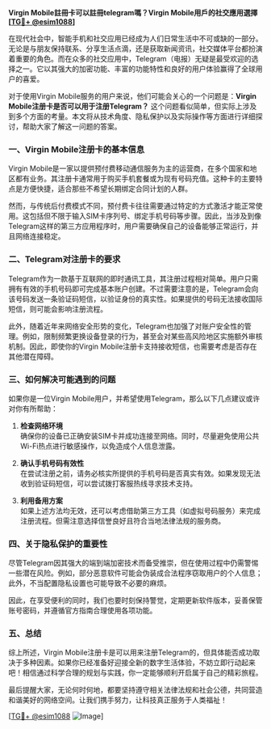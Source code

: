 **Virgin Mobile註冊卡可以註冊telegram嗎？Virgin Mobile用戶的社交應用選擇[[TG💪+ @esim1088](https://t.me/s/esim1088)]**

在现代社会中，智能手机和社交应用已经成为人们日常生活中不可或缺的一部分。无论是与朋友保持联系、分享生活点滴，还是获取新闻资讯，社交媒体平台都扮演着重要的角色。而在众多的社交应用中，Telegram（电报）无疑是最受欢迎的选择之一。它以其强大的加密功能、丰富的功能特性和良好的用户体验赢得了全球用户的喜爱。

对于使用Virgin Mobile服务的用户来说，他们可能会关心的一个问题是：**Virgin Mobile注册卡是否可以用于注册Telegram？** 这个问题看似简单，但实际上涉及到多个方面的考量。本文将从技术角度、隐私保护以及实际操作等方面进行详细探讨，帮助大家了解这一问题的答案。

### **一、Virgin Mobile注册卡的基本信息**

Virgin Mobile是一家以提供预付费移动通信服务为主的运营商，在多个国家和地区都有业务。其注册卡通常用于购买手机套餐或为现有号码充值。这种卡的主要特点是方便快捷，适合那些不希望长期绑定合同计划的人群。

然而，与传统后付费模式不同，预付费卡往往需要通过特定的方式激活才能正常使用。这包括但不限于输入SIM卡序列号、绑定手机号码等步骤。因此，当涉及到像Telegram这样的第三方应用程序时，用户需要确保自己的设备能够正常运行，并且网络连接稳定。

### **二、Telegram对注册卡的要求**

Telegram作为一款基于互联网的即时通讯工具，其注册过程相对简单。用户只需拥有有效的手机号码即可完成基本账户创建。不过需要注意的是，Telegram会向该号码发送一条验证码短信，以验证身份的真实性。如果提供的号码无法接收国际短信，则可能会影响注册流程。

此外，随着近年来网络安全形势的变化，Telegram也加强了对账户安全性的管理。例如，限制频繁更换设备登录的行为，甚至会对某些高风险地区实施额外审核机制。因此，即使你的Virgin Mobile注册卡支持接收短信，也需要考虑是否存在其他潜在障碍。

### **三、如何解决可能遇到的问题**

如果你是一位Virgin Mobile用户，并希望使用Telegram，那么以下几点建议或许对你有所帮助：

1. **检查网络环境**  
   确保你的设备已正确安装SIM卡并成功连接至网络。同时，尽量避免使用公共Wi-Fi热点进行敏感操作，以免造成个人信息泄露。

2. **确认手机号码有效性**  
   在尝试注册之前，请务必核实所提供的手机号码是否真实有效。如果发现无法收到验证码短信，可以尝试拨打客服热线寻求技术支持。

3. **利用备用方案**  
   如果上述方法均无效，还可以考虑借助第三方工具（如虚拟号码服务）来完成注册流程。但需注意选择信誉良好且符合当地法律法规的服务商。

### **四、关于隐私保护的重要性**

尽管Telegram因其强大的端到端加密技术而备受推崇，但在使用过程中仍需警惕一些潜在风险。例如，部分恶意软件可能会伪装成合法程序窃取用户的个人信息；此外，不当配置隐私设置也可能导致不必要的麻烦。

因此，在享受便利的同时，我们也要时刻保持警觉，定期更新软件版本，妥善保管账号密码，并遵循官方指南合理使用各项功能。

### **五、总结**

综上所述，Virgin Mobile注册卡是可以用来注册Telegram的，但具体能否成功取决于多种因素。如果你已经准备好迎接全新的数字生活体验，不妨立即行动起来吧！相信通过科学合理的规划与实践，你一定能够顺利开启属于自己的精彩旅程。

最后提醒大家，无论何时何地，都要坚持遵守相关法律法规和社会公德，共同营造和谐美好的网络空间。让我们携手努力，让科技真正服务于人类福祉！

[[TG💪+ @esim1088](https://t.me/s/esim1088) ![Image](https://i.postimg.cc/4NQfJmqS/Snipaste-2025-05-13-00-14-12.png)]